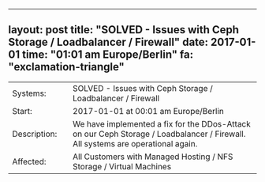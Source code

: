 --- 
 layout: post 
 title: "SOLVED - Issues with Ceph Storage / Loadbalancer / Firewall" 
 date: 2017-01-01 
 time: "01:01 am Europe/Berlin" 
 fa: "exclamation-triangle" 
 --- 
 |                   |   |                                                                      | 
 |-------------------|---|----------------------------------------------------------------------| 
 | Systems:          |   | SOLVED - Issues with Ceph Storage / Loadbalancer / Firewall| 
 | Start:            |   | 2017-01-01 at 00:01 am Europe/Berlin | 
 | Description:      |   | We have implemented a fix for the DDos-Attack on our Ceph Storage / Loadbalancer / Firewall. All systems are operational again. | 
 | Affected:         |   | All Customers with Managed Hosting / NFS Storage / Virtual Machines | 
